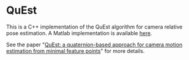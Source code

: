 # QuEst
This is a C++ implementation of the QuEst algorithm for camera relative pose estimation. A Matlab implementation is available [here](https://sites.google.com/view/kavehfathian/code/quest-5-point).

See the paper "[QuEst: a quaternion-based approach for camera motion estimation from minimal feature points](https://ieeexplore.ieee.org/document/8253803)" for more details. 
